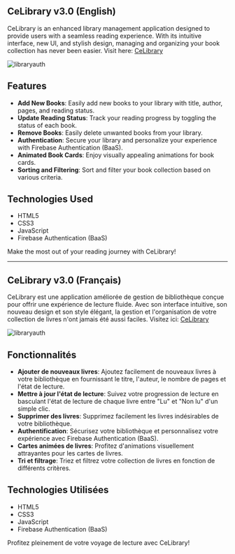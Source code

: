 ## CeLibrary v3.0 (English)

CeLibrary is an enhanced library management application designed to provide users with a seamless reading experience. With its intuitive interface, new UI, and stylish design, managing and organizing your book collection has never been easier. Visit here: [CeLibrary](https://cedogithub.github.io/library-app/)

![libraryauth](https://github.com/cedogithub/library-app/assets/39746523/26b56753-58e9-45de-994a-e0edd9e4697c)

## Features

- **Add New Books**: Easily add new books to your library with title, author, pages, and reading status.
- **Update Reading Status**: Track your reading progress by toggling the status of each book.
- **Remove Books**: Easily delete unwanted books from your library.
- **Authentication**: Secure your library and personalize your experience with Firebase Authentication (BaaS).
- **Animated Book Cards**: Enjoy visually appealing animations for book cards.
- **Sorting and Filtering**: Sort and filter your book collection based on various criteria.

## Technologies Used

- HTML5
- CSS3
- JavaScript
- Firebase Authentication (BaaS)

Make the most out of your reading journey with CeLibrary!

---

## CeLibrary v3.0 (Français)

CeLibrary est une application améliorée de gestion de bibliothèque conçue pour offrir une expérience de lecture fluide. Avec son interface intuitive, son nouveau design et son style élégant, la gestion et l'organisation de votre collection de livres n'ont jamais été aussi faciles. Visitez ici: [CeLibrary](https://cedogithub.github.io/library-app/)

![libraryauth](https://github.com/cedogithub/library-app/assets/39746523/fcbc6368-d64a-45ef-b25d-0ac751a473b5)

## Fonctionnalités

- **Ajouter de nouveaux livres**: Ajoutez facilement de nouveaux livres à votre bibliothèque en fournissant le titre, l'auteur, le nombre de pages et l'état de lecture.
- **Mettre à jour l'état de lecture**: Suivez votre progression de lecture en basculant l'état de lecture de chaque livre entre "Lu" et "Non lu" d'un simple clic.
- **Supprimer des livres**: Supprimez facilement les livres indésirables de votre bibliothèque.
- **Authentification**: Sécurisez votre bibliothèque et personnalisez votre expérience avec Firebase Authentication (BaaS).
- **Cartes animées de livres**: Profitez d'animations visuellement attrayantes pour les cartes de livres.
- **Tri et filtrage**: Triez et filtrez votre collection de livres en fonction de différents critères.

## Technologies Utilisées

- HTML5
- CSS3
- JavaScript
- Firebase Authentication (BaaS)

Profitez pleinement de votre voyage de lecture avec CeLibrary!
